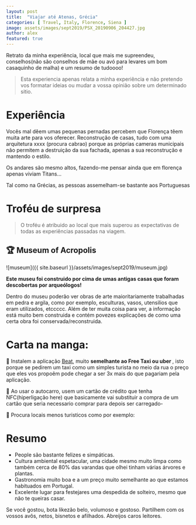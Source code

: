 ```yaml
---
layout: post
title:  "Viajar até Atenas, Grécia"
categories: [ Travel, Italy, Florence, Siena ]
image: assets/images/sept2019/PSX_20190906_204427.jpg
author: alex
featured: true
---
```

Retrato da minha experiência, local que mais me supreendeu, conselhos(não são conselhos de mãe ou avó para levares um bom casaquinho de malha) e um resumo de tudoooo!


> Esta experiencia apenas relata a minha experiência e não pretendo vos formatar ideias ou mudar a vossa opinião sobre um determinado sitio.

# Experiência

Vocês mal dẽem umas pequenas pernadas percebem que Florença têem muita arte para vos oferecer. 
Reconstrução de casas, tudo com uma arquitetura xxxx (procura cabrao) porque as próprias cameras municipais não permitem a destruição da sua fachada, apenas a sua reconstrução e mantendo o estilo.

Os andares são mesmo altos, fazendo-me pensar ainda que em florença apenas viviam Titans... 

Tal como na Grécias, as pessoas assemelham-se bastante aos Portuguesas


# Troféu de surpresa
> O troféu é atribuido ao local que mais superou as expectativas de todas as experiências passadas na viagem.

## 🏆 Museum of Acropolis

![museum]({{ site.baseurl }}/assets/images/sept2019/museum.jpg)


<b>
Este museu foi construido por cima de umas antigas casas que foram descobertas por arqueólogos! 
</b>

Dentro do museu poderão ver obras de arte maioritariamente trabalhadas em pedra e argila, como por exemplo, esculturas, vasos, utensilios que eram utilizados, etccccc.
Além de ter muita coisa para ver, a informação está muito bem construida e contém povezes explicações de como uma certa obra foi conservada/reconstruida. 

# Carta na manga:
🥭 Instalem a aplicação [Beat][app-beat], muito <b> semelhante ao Free Taxi ou uber </b> , isto porque se pedirem um taxi como um simples turista no meio da rua o preço que eles vos propoêm pode chegar a ser 3x mais do que pagariam pela aplicação. 

🥭 Ao usar o autocarro, usem um cartão de crédito que tenha NFC(hiperligação here) que basicamente vai substituir a compra de um cartão que seria necessario comprar para depois ser carregado-

🥭 Procura locais menos turisticos como por exemplo:  

# Resumo
* People são bastante felizes e simpáticas.
* Cultura ambiental espetacular, uma cidade mesmo muito limpa como também cerca de 80% das varandas que olhei tinham várias árvores e plantas.
* Gastronomia muito boa e a um preço muito semelhante ao que estamos habituados em Portugal.
* Excelente lugar para festejares uma despedida de solteiro, mesmo que não te queiras casar.


Se você gostou, bota likezão belo, volumoso e gostoso. Partilhem com os vossos avôs, netos, bisnetos e afilhados. Abreijos caros leitores.

[app-beat]: https://play.google.com/store/apps/details?id=gr.androiddev.taxibeat&hl=pt
